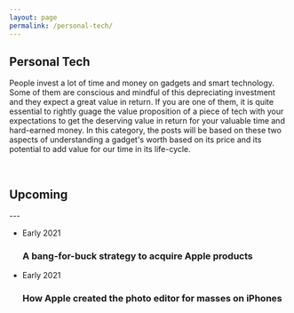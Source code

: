 ```yaml
---
layout: page
permalink: /personal-tech/
---
```


<h2>Personal Tech</h2>

People invest a lot of time and money on gadgets and smart technology. Some of them are conscious and mindful of this depreciating investment and they expect a great value in return. If you are one of them, it is quite essential to rightly guage the value proposition of a piece of tech with your expectations to get the deserving value in return for your valuable time and hard-earned money. In this category, the posts will be based on these two aspects of understanding a gadget's worth based on its price and its potential to add value for our time in its life-cycle.

<br>
<h2 class="post-list-heading">Upcoming</h2>
---
<br>
<ul class="post-list"><li><span class="post-meta">Early 2021</span>
        <h3>
          <a class="post-link">
            A bang-for-buck strategy to acquire Apple products
          </a>
        </h3></li><li><span class="post-meta">Early 2021</span>
        <h3>
          <a class="post-link">
            How Apple created the photo editor for masses on iPhones
          </a>
        </h3></li>
        </ul>
